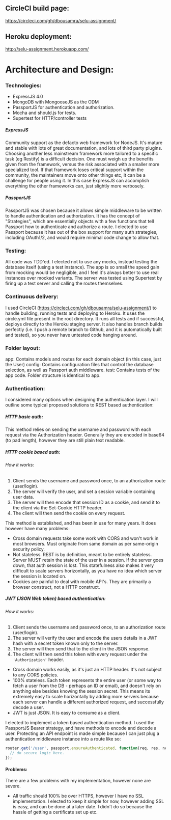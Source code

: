 CircleCI build page:
--------------------
https://circleci.com/gh/dbousamra/selu-assignment/

Heroku deployment:
------------------
http://selu-assignment.herokuapp.com/


Architecture and Design:
========================

### Technologies:

- ExpressJS 4.0
- MongoDB with MongooseJS as the ODM
- PassportJS for authentication and authorization.
- Mocha and should.js for tests.
- Supertest for HTTP/controller tests

##### ExpressJS

Community support as the defacto web framework for NodeJS. It's mature and stable with lots of great documentation, and lots of third party plugins. Choosing another less mainstream framework more tailored to a specific task (eg Restify) is a difficult decision. One must weigh up the benefits given from the framework, versus the risk associated with a smaller more specialized tool. If that framework loses critical support within the community, the maintainers move onto other things etc, it can be a challenge for people using it. In this case ExpressJS can accomplish everything the other frameworks can, just slightly more verbosely.

##### PassportJS

PassportJS was chosen because it allows simple middleware to be written to handle authentication and authorization. It has the concept of "Strategies", which are essentially objects with a few functions that tell Passport how to authenticate and authorize a route. I elected to use Passport because it has out of the box support for many auth strategies, including OAuth1/2, and would require minimal code change to allow that.

### Testing:

All code was TDD'ed. I elected not to use any mocks, instead testing the database itself (using a test instance). The app is so small the speed gain from mocking would be negligible, and I feel it's always better to use real instances over mocked variants. The server was tested using Supertest by firing up a test server and calling the routes themselves. 

### Continuous delivery:

I used CircleCI (https://circleci.com/gh/dbousamra/selu-assignment/) to handle building, running tests and deploying to Heroku. It uses the circle.yml file present in the root directory. It runs all tests and if successful, deploys directly to the Heroku staging server. It also handles branch builds perfectly (i.e. I push a remote branch to Github, and it is automatically built and tested), so you never have untested code hanging around.

### Folder layout:

app: Contains models and routes for each domain object (in this case, just the User)
config: Contains configuration files that control the database selection, as well as Passport auth middleware.
test: Contains tests of the app code. Folder structure is identical to app.

### Authentication:

I considered many options when designing the authentication layer. I will outline some typical proposed solutions to REST based authentication:

##### HTTP basic auth: 

This method relies on sending the username and password with each request via the Authorization header. Generally they are encoded in base64 (to pad length), however they are still plain text readable. 

##### HTTP cookie based auth: 

###### How it works:

1. Client sends the username and password once, to an authorization route (user/login). 
2. The server will verify the user, and set a session variable containing user data. 
3. The server will then encode that session ID as a cookie, and send it to the client via the Set-Cookie HTTP header.
4. The client will then send the cookie on every request.

This method is established, and has been in use for many years. It does however have many problems:

- Cross domain requests take some work with CORS and won't work in most browsers. Must originate from same domain as per same-origin security policy.
- Not stateless. REST is by definition, meant to be entirely stateless. Server MUST retain the state of the user in a session. If the server goes down, that auth session is lost. This statefulness also makes it very difficult to scale servers horizontally, as you have no idea which server the session is located on. 
- Cookies are painful to deal with mobile API's. They are primarily a browser construct, not a HTTP construct.

##### JWT (JSON Web token) based authentication:

###### How it works:

1. Client sends the username and password once, to an authorization route (user/login). 
2. The server will verify the user and encode the users details in a JWT hash with a secret token known only to the server.
3. The server will then send that to the client in the JSON response.
4. The client will then send this token with every request under the ```'Authorization'``` header.

- Cross domain works easily, as it's just an HTTP header. It's not subject to any CORS policies.
- 100% stateless. Each token represents the entire user (or some way to fetch a user from the DB - perhaps an ID or email), and doesn't rely on anything else besides knowing the session secret. This means its extremely easy to scale horizontally by adding more servers because each server can handle a different authorized request, and successfully decode a user.
- JWT is just JSON. It is easy to consume as a client.


I elected to implement a token based authentication method. I used the PassportJS Bearer strategy, and have methods to encode and decode a user. Protecting an API endpoint is made simple because I can just plug a authentication middleware instance into a route like so:

```javascript
router.get('/user', passport.ensureAuthenticated, function(req, res, next) {
  // do secure logic here.
});
```

#### Problems:

There are a few problems with my implementation, however none are severe.

- All traffic should 100% be over HTTPS, however I have no SSL implementation. I elected to keep it simple for now, however adding SSL is easy, and can be done at a later date. I didn't do so because the hassle of getting a certificate set up etc.
